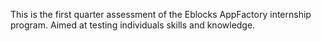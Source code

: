 This is the first quarter assessment of the Eblocks AppFactory internship program. Aimed at testing individuals skills and knowledge.
